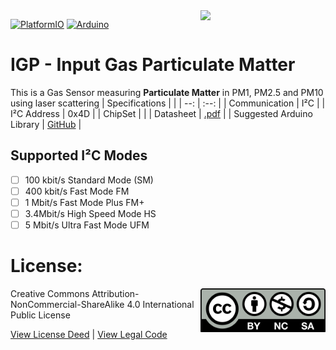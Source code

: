 <img src="assets/IGP.svg" width=200 align="right">

[![PlatformIO](https://github.com/domino4com/IGP/actions/workflows/platformio.yml/badge.svg)](https://github.com/domino4com/IGP/actions/workflows/platformio.yml)
[![Arduino](https://github.com/domino4com/IGP/actions/workflows/arduino.yml/badge.svg)](https://github.com/domino4com/IGP/actions/workflows/arduino.yml)

# IGP - Input Gas Particulate Matter
This is a Gas Sensor measuring **Particulate Matter** in PM1, PM2.5 and PM10 using laser scattering
| Specifications | |
| --: | :--: |
| Communication | I²C |
| I²C Address | 0x4D |
| ChipSet | |
| Datasheet | [.pdf](https://.pdf) |
| Suggested Arduino Library | [GitHub](https://github.com/) |

## Supported I²C Modes
- [ ] 100 kbit/s Standard Mode (SM) 
- [ ] 400 kbit/s	Fast Mode	FM
- [ ] 1 Mbit/s	Fast Mode Plus	FM+
- [ ] 3.4Mbit/s	High Speed Mode	HS
- [ ] 5 Mbit/s	Ultra Fast Mode	UFM

# License: 
<img src="assets/CC-BY-NC-SA.svg" width=200 align="right">
Creative Commons Attribution-NonCommercial-ShareAlike 4.0 International Public License

[View License Deed](https://creativecommons.org/licenses/by-nc-sa/4.0/) | [View Legal Code](https://creativecommons.org/licenses/by-nc-sa/4.0/legalcode)
